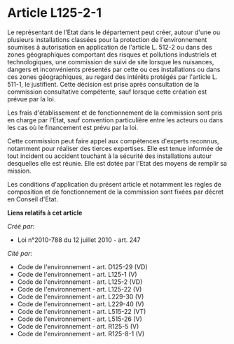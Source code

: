 # Article L125-2-1

Le représentant de l'Etat dans le  département peut créer, autour d'une ou plusieurs installations classées  pour la
protection de l'environnement soumises à autorisation en  application de l'article L. 512-2 ou dans des zones géographiques
comportant des risques et pollutions industriels et technologiques, une  commission de suivi de site lorsque les nuisances,
dangers et  inconvénients présentés par cette ou ces installations ou dans ces zones  géographiques, au regard des intérêts
protégés par l'article L. 511-1,  le justifient. Cette décision est prise après consultation de la  commission consultative
compétente, sauf lorsque cette création est  prévue par la loi.

Les frais d'établissement et de fonctionnement  de la commission sont pris en charge par l'Etat, sauf convention
particulière entre les acteurs ou dans les cas où le financement est  prévu par la loi.

Cette commission peut faire appel aux  compétences d'experts reconnus, notamment pour réaliser des tierces  expertises. Elle
est tenue informée de tout incident ou accident  touchant à la sécurité des installations autour desquelles elle est  réunie.
Elle est dotée par l'Etat des moyens de remplir sa mission.

Les conditions d'application du présent article  et notamment les règles de composition et de fonctionnement de la
commission sont fixées par décret en Conseil d'Etat.

**Liens relatifs à cet article**

_Créé par_:

  - Loi n°2010-788 du 12 juillet 2010 - art. 247

_Cité par_:

  - Code de l'environnement - art. D125-29 (VD)
  - Code de l'environnement - art. L125-1 (V)
  - Code de l'environnement - art. L125-2 (VD)
  - Code de l'environnement - art. L125-22 (V)
  - Code de l'environnement - art. L229-30 (V)
  - Code de l'environnement - art. L229-40 (V)
  - Code de l'environnement - art. L515-22 (VT)
  - Code de l'environnement - art. L515-26 (V)
  - Code de l'environnement - art. R125-5 (V)
  - Code de l'environnement - art. R125-8-1 (V)
